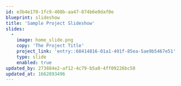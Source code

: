 ```yaml
---
id: e3b4e170-1fc9-408b-aa47-874b6e0daf0e
blueprint: slideshow
title: 'Sample Project Slideshow'
slides:
  -
    image: home_slide.png
    copy: 'The Project Title'
    project_link: 'entry::68414816-01a1-491f-85ea-5ae9b5467e51'
    type: slide
    enabled: true
updated_by: 273884e2-af12-4c79-b5a0-4ff09226bc50
updated_at: 1662893496
---
```

